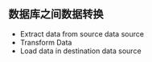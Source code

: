 ## 数据库之间数据转换 

- Extract data from source data source
- Transform Data
- Load data in destination data source
